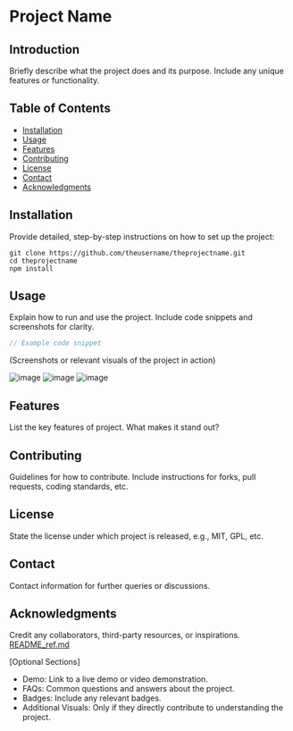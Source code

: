 
# Project Name

## Introduction
Briefly describe what the project does and its purpose. Include any unique features or functionality.

## Table of Contents
- [Installation](#installation)
- [Usage](#usage)
- [Features](#features)
- [Contributing](#contributing)
- [License](#license)
- [Contact](#contact)
- [Acknowledgments](#acknowledgments)

## Installation
Provide detailed, step-by-step instructions on how to set up the project:
```
git clone https://github.com/theusername/theprojectname.git
cd theprojectname
npm install
```


## Usage
Explain how to run and use the project. Include code snippets and screenshots for clarity.

```javascript
// Example code snippet
```
(Screenshots or relevant visuals of the project in action)

![image](https://github.com/TeleViaBox/RealEstateProject_beautified_beau_new_upload/assets/62500836/89e9250d-4df6-4f1b-bfea-fc6a4b3749da)
![image](https://github.com/TeleViaBox/RealEstateProject_beautified_beau_new_upload/assets/62500836/ef3b78d3-2363-43d7-8ede-e1417e68fb45)
![image](https://github.com/TeleViaBox/RealEstateProject_beautified_beau_new_upload/assets/62500836/4fe69840-16b2-46d3-90c4-637d715d8d2c)

## Features
List the key features of project. What makes it stand out?

## Contributing
Guidelines for how to contribute. Include instructions for forks, pull requests, coding standards, etc.

## License
State the license under which project is released, e.g., MIT, GPL, etc.

## Contact
Contact information for further queries or discussions.

## Acknowledgments
Credit any collaborators, third-party resources, or inspirations.
[README_ref.md](https://github.com/TeleViaBox/RealEstateProject_beautified_beau_new_upload/blob/main/README_ref.md)

[Optional Sections]
- Demo: Link to a live demo or video demonstration.
- FAQs: Common questions and answers about the project.
- Badges: Include any relevant badges.
- Additional Visuals: Only if they directly contribute to understanding the project.
